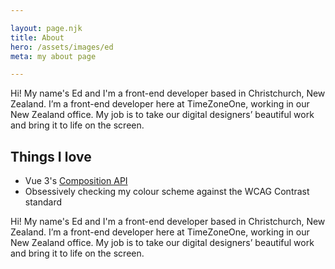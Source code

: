```yaml
---

layout: page.njk
title: About
hero: /assets/images/ed
meta: my about page

---
```


<p>
    Hi! My name's Ed and I'm a front-end developer based in Christchurch, New Zealand. 
I’m a front-end developer here at TimeZoneOne, working in our New Zealand office. My job is to take our digital designers’ beautiful work and bring it to life on the screen.
</p>
<div class="inverted">
    <h2>
        Things I love
    </h2>
    <ul>
        <li>
            Vue 3's <a href="#">Composition API</a>
        </li>
        <li>
            Obsessively checking my colour scheme against the WCAG Contrast standard
        </li>
    </ul>
</div>
<p>
    Hi! My name's Ed and I'm a front-end developer based in Christchurch, New Zealand. 
I’m a front-end developer here at TimeZoneOne, working in our New Zealand office. My job is to take our digital designers’ beautiful work and bring it to life on the screen.
</p>
